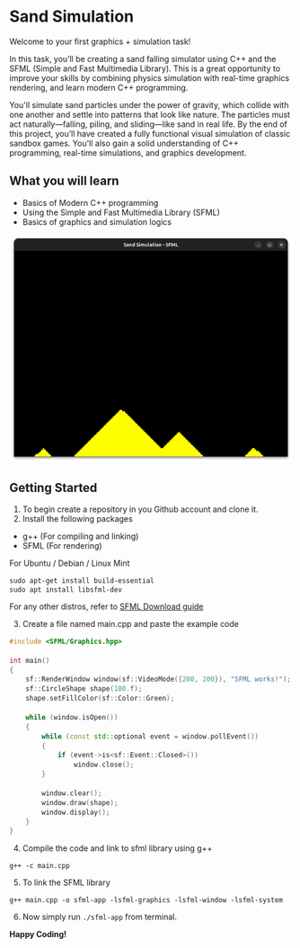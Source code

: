 # Sand Simulation
Welcome to your first graphics + simulation task!

In this task, you’ll be creating a sand falling simulator using C++ and the SFML (Simple and Fast Multimedia Library). This is a great opportunity to improve your skills by combining physics simulation with real-time graphics rendering, and learn modern C++ programming.

You'll simulate sand particles under the power of gravity, which collide with one another and settle into patterns that look like nature. The particles must act naturally—falling, piling, and sliding—like sand in real life. By the end of this project, you’ll have created a fully functional visual simulation of classic sandbox games. You'll also gain a solid understanding of C++ programming, real-time simulations, and graphics development.

## What you will learn
- Basics of Modern C++ programming
- Using the Simple and Fast Multimedia Library (SFML)
- Basics of graphics and simulation logics

![screenshot](screenshot.png)

## Getting Started
1. To begin create a repository in you Github account and clone it.
2. Install the following packages
- g++ (For compiling and linking)
- SFML (For rendering)

For Ubuntu / Debian / Linux Mint
```
sudo apt-get install build-essential
sudo apt install libsfml-dev
```
For any other distros, refer to [SFML Download guide](https://www.sfml-dev.org/download/sfml/3.0.0/)

3. Create a file named main.cpp and paste the example code
``` C++
#include <SFML/Graphics.hpp>

int main()
{
    sf::RenderWindow window(sf::VideoMode({200, 200}), "SFML works!");
    sf::CircleShape shape(100.f);
    shape.setFillColor(sf::Color::Green);

    while (window.isOpen())
    {
        while (const std::optional event = window.pollEvent())
        {
            if (event->is<sf::Event::Closed>())
                window.close();
        }

        window.clear();
        window.draw(shape);
        window.display();
    }
}
```
4. Compile the code and link to sfml library using g++
```
g++ -c main.cpp
```
5. To link the SFML library
```
g++ main.cpp -o sfml-app -lsfml-graphics -lsfml-window -lsfml-system
```
6. Now simply run `./sfml-app` from terminal.

<b>Happy Coding!</b>